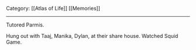 Category: [[Atlas of Life]] [[Memories]]
___
Tutored Parmis. 

Hung out with Taaj, Manika, Dylan, at their share house. Watched Squid Game. 

